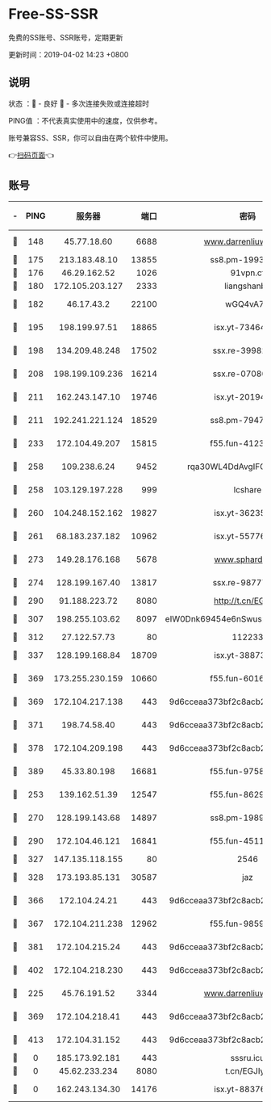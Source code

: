 # Free-SS-SSR

免费的SS账号、SSR账号，定期更新

更新时间：2019-04-02 14:23 +0800

## 说明

状态     ：🙂 - 良好 🙁 - 多次连接失败或连接超时

PING值   ：不代表真实使用中的速度，仅供参考。

账号兼容SS、SSR，你可以自由在两个软件中使用。

👉[扫码页面](https://liesauer.github.io/Free-SS-SSR/)👈

## 账号

|-|PING|服务器|端口|密码|加密方式|区域|
|:----:|:----:|:-----:|-----:|:----:|:----:|:----:|
|🙂|148|45.77.18.60|6688|www.darrenliuwei.com|aes-256-cfb|JP|
|🙂|175|213.183.48.10|13855|ss8.pm-19938784|rc4-md5|RU|
|🙂|176|46.29.162.52|1026|91vpn.cf|rc4-md5|RU|
|🙂|180|172.105.203.127|2333|liangshanbo|chacha20|JP|
|🙂|182|46.17.43.2|22100|wGQ4vA7D|aes-256-gcm|RU|
|🙂|195|198.199.97.51|18865|isx.yt-73464037|aes-256-cfb|US|
|🙂|198|134.209.48.248|17502|ssx.re-39982582|aes-256-cfb|US|
|🙂|208|198.199.109.236|16214|ssx.re-07080602|aes-256-cfb|US|
|🙂|211|162.243.147.10|19746|isx.yt-20194011|aes-256-cfb|US|
|🙂|211|192.241.221.124|18529|ss8.pm-79474196|aes-256-cfb|US|
|🙂|233|172.104.49.207|15815|f55.fun-41236190|aes-256-cfb|SG|
|🙂|258|109.238.6.24|9452|rqa30WL4DdAvgIFG6Fs3znzTa|aes-256-cfb|FR|
|🙂|258|103.129.197.228|999|lcshare|aes-256-cfb|US|
|🙂|260|104.248.152.162|19827|isx.yt-36235120|aes-256-cfb|SG|
|🙂|261|68.183.237.182|10962|isx.yt-55776623|aes-256-cfb|SG|
|🙂|273|149.28.176.168|5678|www.sphard.com|aes-256-cfb|SG|
|🙂|274|128.199.167.40|13817|ssx.re-98777961|aes-256-cfb|SG|
|🙂|290|91.188.223.72|8080|http://t.cn/EGJIyrl|rc4-md5|RU|
|🙂|307|198.255.103.62|8097|eIW0Dnk69454e6nSwuspv9DmS201tQ0D|aes-256-cfb|US|
|🙂|312|27.122.57.73|80|112233|chacha20|HK|
|🙂|337|128.199.168.84|18709|isx.yt-38873117|aes-256-cfb|SG|
|🙂|369|173.255.230.159|10660|f55.fun-60161528|aes-256-cfb|US|
|🙂|369|172.104.217.138|443|9d6cceaa373bf2c8acb22e60b6a58be6|aes-256-cfb|US|
|🙂|371|198.74.58.40|443|9d6cceaa373bf2c8acb22e60b6a58be6|aes-256-cfb|US|
|🙂|378|172.104.209.198|443|9d6cceaa373bf2c8acb22e60b6a58be6|aes-256-cfb|US|
|🙂|389|45.33.80.198|16681|f55.fun-97588785|aes-256-cfb|US|
|🙂|253|139.162.51.39|12547|f55.fun-86298240|aes-256-cfb|SG|
|🙂|270|128.199.143.68|14897|ss8.pm-19893940|aes-256-cfb|SG|
|🙂|290|172.104.46.121|16841|f55.fun-45111251|aes-256-cfb|SG|
|🙂|327|147.135.118.155|80|2546|chacha20|US|
|🙂|328|173.193.85.131|30587|jaz|aes-256-cfb|US|
|🙂|366|172.104.24.21|443|9d6cceaa373bf2c8acb22e60b6a58be6|aes-256-cfb|US|
|🙂|367|172.104.211.238|12962|f55.fun-98592445|aes-256-cfb|US|
|🙂|381|172.104.215.24|443|9d6cceaa373bf2c8acb22e60b6a58be6|aes-256-cfb|US|
|🙂|402|172.104.218.230|443|9d6cceaa373bf2c8acb22e60b6a58be6|aes-256-cfb|US|
|🙁|225|45.76.191.52|3344|www.darrenliuwei.com|aes-256-cfb|AU|
|🙁|369|172.104.218.41|443|9d6cceaa373bf2c8acb22e60b6a58be6|aes-256-cfb|US|
|🙁|413|172.104.31.152|443|9d6cceaa373bf2c8acb22e60b6a58be6|aes-256-cfb|US|
|🙁|0|185.173.92.181|443|sssru.icu|rc4-md5|RU|
|🙁|0|45.62.233.234|8080|t.cn/EGJIyrl|rc4-md5|CA|
|🙁|0|162.243.134.30|14176|isx.yt-88376949|aes-256-cfb|US|
